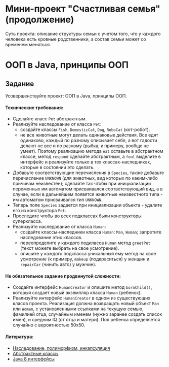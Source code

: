 # Мини-проект "Счастливая семья" (продолжение)

Суть проекта: описание структуры семьи с учетом того, что у каждого человека есть кровные родственники, а состав семьи может со временем меняться.

# ООП в Java, принципы ООП
## Задание

Усовершенствуйте проект: ООП в Java, принципы ООП.

#### Технические требования:
- Сделайте класс `Pet` абстрактным.
- Реализуйте наследование от класса `Pet`:
  - создайте классы `Fish`, `DomesticCat`, `Dog`, `RoboCat` (кот-робот). 
  - не все животные могут делать одинаковые действия. Все едят одинаково, каждый по разному описывает себя, а вот гадости делают не все и по разному (рыбка, к примеру, вообще не умеет). Поэтому реализацию метода `eat` оставьте в абстрактном классе, метод `respond` сделайте абстрактным, а `foul` выделите в интерфейс и реализуйте только в тех классах-наследниках, которые в состоянии это сделать.
- Добавьте соответствующие перечисления в `Species`, также добавьте перечисление `UNKNOWN` (для животных, вид которых по каким-либо причинам неизвестен); сделайте так чтобы при инициализации переменных им автоматом присваивался соответствующий вид, а в случае, если в дальнейшем появятся животные неизвестного типа - им автоматом присваивался тип `UNKNOWN`.
- Теперь поле `Species` задается при инициализации объекта - удалите его из конструктора `Pet`.
- Проследите чтобы во всех подклассах были конструкторы суперкласса.
- Реализуйте наследование от класса `Human`:
  - создайте классы-наследники класса `Human`: `Man`, `Woman`; запретите наследование этих классов.
  - переопределите у каждого подкласса `Human` метод `greetPet` (текст можете выбрать на свое усмотрение).
  - опишите у каждого подкласса уникальный ему метод на свое усмотрение (к примеру, `makeup` (подкраситься) у женщин и `repairCar` (чинить авто) у мужчин).

#### Не обязательное задание продвинутой сложности:
- Создайте интерфейс `HumanCreator` и опишите метод `bornChild()`, который создает новый экземпляр класса `Human` (ребенок).
- Реализуйте интерфейс `HumanCreator` в одном из существующих класов проекта. Реализация должна возвращать новый объект `Man` или `Woman`, с установленными ссылками на текущую семью, фамилией отца, случайным именем (нужно заранее создать список имен), и средним IQ (от отца и матери). Пол ребенка определяется случайно с вероятностью 50х50.

#### Литература:
- [Наследование, полиморфизм, инкапсуляция](http://java-online.ru/java-oop.xhtml)
- [Абстрактные классы](https://metanit.com/java/tutorial/3.6.php)
- [Java 8 интерфейсы](https://urvanov.ru/2016/04/06/java-8-%D0%B8%D0%BD%D1%82%D0%B5%D1%80%D1%84%D0%B5%D0%B9%D1%81%D1%8B/)